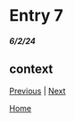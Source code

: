 # Entry 7
##### 6/2/24

## context


[Previous](entry06.md) | [Next](entry08.md)

[Home](../README.md)
